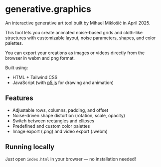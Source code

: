 # generative.graphics

An interactive generative art tool built by Mihael Miklošić in April 2025.

This tool lets you create animated noise-based grids and cloth-like structures with customizable layout, noise parameters, shapes, and color palettes.  

You can export your creations as images or videos directly from the browser in webm and png format.

Built using:
- HTML + Tailwind CSS
- JavaScript (with [p5.js](https://p5js.org/) for drawing and animation)

## Features
- Adjustable rows, columns, padding, and offset
- Noise-driven shape distortion (rotation, scale, opacity)
- Switch between rectangles and ellipses
- Predefined and custom color palettes
- Image export (.png) and video export (.webm)

## Running locally
Just open `index.html` in your browser — no installation needed!
